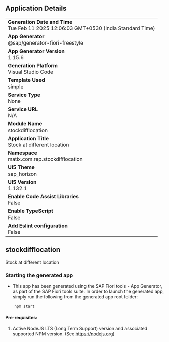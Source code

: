 ## Application Details
|               |
| ------------- |
|**Generation Date and Time**<br>Tue Feb 11 2025 12:06:03 GMT+0530 (India Standard Time)|
|**App Generator**<br>@sap/generator-fiori-freestyle|
|**App Generator Version**<br>1.15.6|
|**Generation Platform**<br>Visual Studio Code|
|**Template Used**<br>simple|
|**Service Type**<br>None|
|**Service URL**<br>N/A|
|**Module Name**<br>stockdifflocation|
|**Application Title**<br>Stock at different location|
|**Namespace**<br>matix.com.rep.stockdifflocation|
|**UI5 Theme**<br>sap_horizon|
|**UI5 Version**<br>1.132.1|
|**Enable Code Assist Libraries**<br>False|
|**Enable TypeScript**<br>False|
|**Add Eslint configuration**<br>False|

## stockdifflocation

Stock at different location

### Starting the generated app

-   This app has been generated using the SAP Fiori tools - App Generator, as part of the SAP Fiori tools suite.  In order to launch the generated app, simply run the following from the generated app root folder:

```
    npm start
```

#### Pre-requisites:

1. Active NodeJS LTS (Long Term Support) version and associated supported NPM version.  (See https://nodejs.org)



